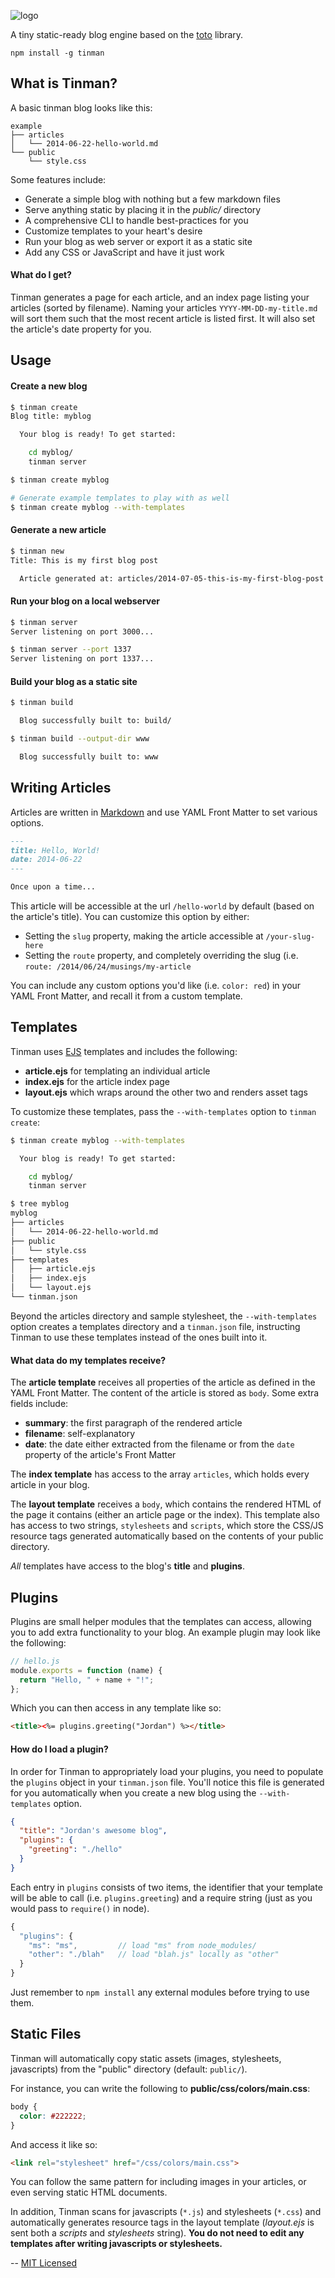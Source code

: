 ![logo](https://i.cloudup.com/ovFVGvqIQI.png)

A tiny static-ready blog engine based on the
[toto](http://github.com/cloudhead/toto) library.

```
npm install -g tinman
```

## What is Tinman?

A basic tinman blog looks like this:

```
example
├── articles
│   └── 2014-06-22-hello-world.md
└── public
    └── style.css
```

Some features include:

* Generate a simple blog with nothing but a few markdown files
* Serve anything static by placing it in the *public/* directory
* A comprehensive CLI to handle best-practices for you
* Customize templates to your heart's desire
* Run your blog as web server or export it as a static site
* Add any CSS or JavaScript and have it just work

#### What do I get?

Tinman generates a page for each article, and an index page listing your
articles (sorted by filename). Naming your articles `YYYY-MM-DD-my-title.md`
will sort them such that the most recent article is listed first. It
will also set the article's date property for you.

## Usage

#### Create a new blog

```bash
$ tinman create
Blog title: myblog

  Your blog is ready! To get started:

    cd myblog/
    tinman server

$ tinman create myblog

# Generate example templates to play with as well
$ tinman create myblog --with-templates
```

#### Generate a new article

```bash
$ tinman new
Title: This is my first blog post

  Article generated at: articles/2014-07-05-this-is-my-first-blog-post.md
```

#### Run your blog on a local webserver

```bash
$ tinman server
Server listening on port 3000...

$ tinman server --port 1337
Server listening on port 1337...
```

#### Build your blog as a static site

```bash
$ tinman build

  Blog successfully built to: build/

$ tinman build --output-dir www

  Blog successfully built to: www
```

## Writing Articles

Articles are written in [Markdown](http://daringfireball.net/projects/markdown/)
and use YAML Front Matter to set various options.

```markdown
---
title: Hello, World!
date: 2014-06-22
---

Once upon a time...
```

This article will be accessible at the url `/hello-world` by default
(based on the article's title). You can customize this option by either:

* Setting the `slug` property, making the article accessible at
  `/your-slug-here`
* Setting the `route` property, and completely overriding the slug (i.e.
  `route: /2014/06/24/musings/my-article`

You can include any custom options you'd like (i.e. `color: red`) in
your YAML Front Matter, and recall it from a custom template.

## Templates

Tinman uses [EJS](http://embeddedjs.com/) templates and includes the
following:

* **article.ejs** for templating an individual article
* **index.ejs** for the article index page
* **layout.ejs** which wraps around the other two and renders asset tags

To customize these templates, pass the `--with-templates` option to
`tinman create`:

```bash
$ tinman create myblog --with-templates

  Your blog is ready! To get started:

    cd myblog/
    tinman server

$ tree myblog
myblog
├── articles
│   └── 2014-06-22-hello-world.md
├── public
│   └── style.css
├── templates
│   ├── article.ejs
│   ├── index.ejs
│   └── layout.ejs
└── tinman.json
```

Beyond the articles directory and sample stylesheet, the
`--with-templates` option creates a templates directory and a
`tinman.json` file, instructing Tinman to use these templates instead of the
ones built into it.

#### What data do my templates receive?

The **article template** receives all properties of the article as defined in
the YAML Front Matter. The content of the article is stored as `body`. Some
extra fields include:

* **summary**: the first paragraph of the rendered article
* **filename**: self-explanatory
* **date**: the date either extracted from the filename or from the
  `date` property of the article's Front Matter

The **index template** has access to the array `articles`, which holds
every article in your blog.

The **layout template** receives a `body`, which contains the rendered HTML of
the page it contains (either an article page or the index). This template also
has access to two strings, `stylesheets` and `scripts`, which store the CSS/JS
resource tags generated automatically based on the contents of your public
directory.

*All* templates have access to the blog's **title** and **plugins**.

## Plugins

Plugins are small helper modules that the templates can access, allowing
you to add extra functionality to your blog. An example plugin may look
like the following:

```javascript
// hello.js
module.exports = function (name) {
  return "Hello, " + name + "!";
};
```

Which you can then access in any template like so:

```html
<title><%= plugins.greeting("Jordan") %></title>
```

#### How do I load a plugin?

In order for Tinman to appropriately load your plugins, you need to
populate the `plugins` object in your `tinman.json` file. You'll notice
this file is generated for you automatically when you create a new blog
using the `--with-templates` option.

```json
{
  "title": "Jordan's awesome blog",
  "plugins": {
    "greeting": "./hello"
  }
}
```

Each entry in `plugins` consists of two items, the identifier that your
template will be able to call (i.e. `plugins.greeting`) and a require
string (just as you would pass to `require()` in node).

```javascript
{
  "plugins": {
    "ms": "ms",         // load "ms" from node_modules/
    "other": "./blah"   // load "blah.js" locally as "other"
  }
}
```

Just remember to `npm install` any external modules before trying to use
them.

## Static Files

Tinman will automatically copy static assets (images, stylesheets,
javascripts) from the "public" directory (default: `public/`).

For instance, you can write the following to **public/css/colors/main.css**:

```css
body {
  color: #222222;
}
```

And access it like so:

```html
<link rel="stylesheet" href="/css/colors/main.css">
```

You can follow the same pattern for including images in your articles,
or even serving static HTML documents.

In addition, Tinman scans for javascripts (`*.js`) and stylesheets (`*.css`)
and automatically generates resource tags in the layout template
(*layout.ejs* is sent both a *scripts* and *stylesheets* string). **You do
not need to edit any templates after writing javascripts or stylesheets.**

--
[MIT Licensed](https://github.com/jdan/tinman/blob/master/LICENSE)
